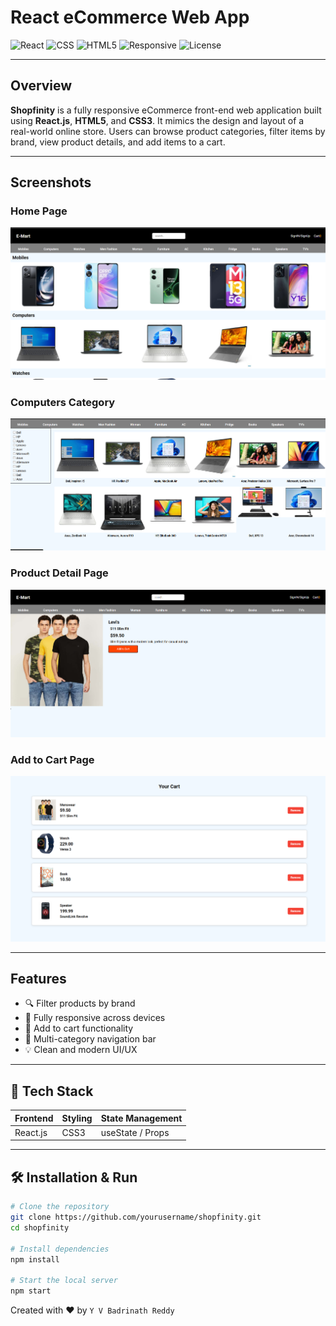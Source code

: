 # React eCommerce Web App

![React](https://img.shields.io/badge/React-18.x-blue?logo=react)
![CSS](https://img.shields.io/badge/CSS3-%231572B6.svg?logo=css3&logoColor=white)
![HTML5](https://img.shields.io/badge/HTML5-E34F26?logo=html5&logoColor=white)
![Responsive](https://img.shields.io/badge/Responsive-Yes-brightgreen)
![License](https://img.shields.io/badge/License-MIT-blue)

---

##  Overview

**Shopfinity** is a fully responsive eCommerce front-end web application built using **React.js**, **HTML5**, and **CSS3**. It mimics the design and layout of a real-world online store. Users can browse product categories, filter items by brand, view product details, and add items to a cart.

---

##  Screenshots

###  Home Page
![Home](assets/img%20(2).png)

###  Computers Category
![Products](assets/img%20(1).png)

###  Product Detail Page
![Product Detail](assets/img%20(4).png)

###  Add to Cart Page
![Cart](assets/img%20(5).png)

---

##  Features

- 🔍 Filter products by brand
- 📱 Fully responsive across devices
- 🛒 Add to cart functionality
- 🧭 Multi-category navigation bar
- 💡 Clean and modern UI/UX

---

## 🧰 Tech Stack

| Frontend | Styling | State Management |
|----------|---------|------------------|
| React.js | CSS3    | useState / Props |

---

## 🛠️ Installation & Run

```bash
# Clone the repository
git clone https://github.com/yourusername/shopfinity.git
cd shopfinity

# Install dependencies
npm install

# Start the local server
npm start 
```

Created with ❤️ by `Y V Badrinath Reddy`
